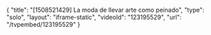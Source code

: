 {
    "title": "[1508521429] La moda de llevar arte como peinado",
    "type": "solo",
    "layout": "iframe-static",
    "videoId": "123195529",
    "url": "\/tvpembed\/123195529"
}